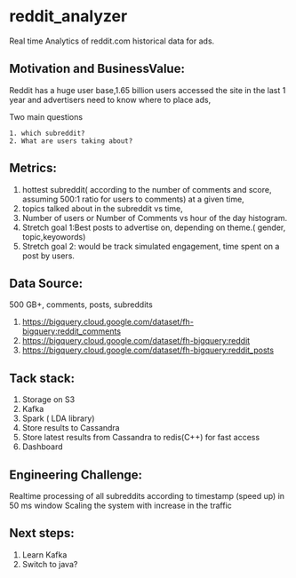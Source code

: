# reddit_analyzer
Real time Analytics of reddit.com historical data for ads.  

Motivation and BusinessValue:
-----------------------------

Reddit has a huge user base,1.65 billion users accessed the site in the last 1 year
and advertisers need to know where to place ads, 

Two main questions

    1. which subreddit? 
    2. What are users taking about?
    
Metrics: 
----------

1. hottest subreddit( according to the number of comments and score, assuming 500:1 ratio for users to comments) at a given time, 
2. topics talked about in the subreddit vs time, 
3. Number of users or Number of Comments vs hour of the day histogram.
4. Stretch goal 1:Best posts to advertise on, depending on theme.( gender, topic,keyowords)
5. Stretch goal 2: would be track simulated engagement, time spent on a post by users.

Data Source:
--------------
500 GB+, comments,  posts,  subreddits
1. https://bigquery.cloud.google.com/dataset/fh-bigquery:reddit_comments
2. https://bigquery.cloud.google.com/dataset/fh-bigquery:reddit
3. https://bigquery.cloud.google.com/dataset/fh-bigquery:reddit_posts

Tack stack:
-------------

1. Storage on S3
2. Kafka
3. Spark ( LDA library)
4. Store results to Cassandra
5. Store latest results from Cassandra to redis(C++) for fast access
6. Dashboard

Engineering Challenge:
----------------------

Realtime processing of all subreddits according to timestamp (speed up) in 50 ms window
Scaling the system with increase in the traffic

Next steps:
--------------

1. Learn Kafka
2. Switch to java?


